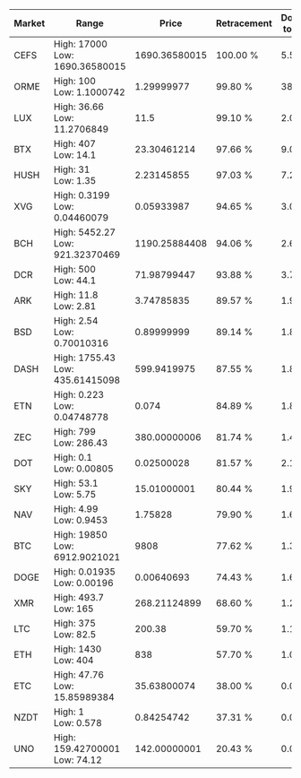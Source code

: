 | Market | Range | Price| Retracement | Doubles to 50% |
| --- | --- | --- | --- | --- |
| CEFS | High: 17000<br />Low: 1690.36580015 | 1690.36580015 | 100.00 % | 5.53 |
| ORME | High: 100<br />Low: 1.1000742 | 1.29999977 | 99.80 % | 38.88 |
| LUX | High: 36.66<br />Low: 11.2706849 | 11.5 | 99.10 % | 2.08 |
| BTX | High: 407<br />Low: 14.1 | 23.30461214 | 97.66 % | 9.03 |
| HUSH | High: 31<br />Low: 1.35 | 2.23145855 | 97.03 % | 7.25 |
| XVG | High: 0.3199<br />Low: 0.04460079 | 0.05933987 | 94.65 % | 3.07 |
| BCH | High: 5452.27<br />Low: 921.32370469 | 1190.25884408 | 94.06 % | 2.68 |
| DCR | High: 500<br />Low: 44.1 | 71.98799447 | 93.88 % | 3.78 |
| ARK | High: 11.8<br />Low: 2.81 | 3.74785835 | 89.57 % | 1.95 |
| BSD | High: 2.54<br />Low: 0.70010316 | 0.89999999 | 89.14 % | 1.80 |
| DASH | High: 1755.43<br />Low: 435.61415098 | 599.9419975 | 87.55 % | 1.83 |
| ETN | High: 0.223<br />Low: 0.04748778 | 0.074 | 84.89 % | 1.83 |
| ZEC | High: 799<br />Low: 286.43 | 380.00000006 | 81.74 % | 1.43 |
| DOT | High: 0.1<br />Low: 0.00805 | 0.02500028 | 81.57 % | 2.16 |
| SKY | High: 53.1<br />Low: 5.75 | 15.01000001 | 80.44 % | 1.96 |
| NAV | High: 4.99<br />Low: 0.9453 | 1.75828 | 79.90 % | 1.69 |
| BTC | High: 19850<br />Low: 6912.9021021 | 9808 | 77.62 % | 1.36 |
| DOGE | High: 0.01935<br />Low: 0.00196 | 0.00640693 | 74.43 % | 1.66 |
| XMR | High: 493.7<br />Low: 165 | 268.21124899 | 68.60 % | 1.23 |
| LTC | High: 375<br />Low: 82.5 | 200.38 | 59.70 % | 1.14 |
| ETH | High: 1430<br />Low: 404 | 838 | 57.70 % | 1.09 |
| ETC | High: 47.76<br />Low: 15.85989384 | 35.63800074 | 38.00 % | 0.00 |
| NZDT | High: 1<br />Low: 0.578 | 0.84254742 | 37.31 % | 0.00 |
| UNO | High: 159.42700001<br />Low: 74.12 | 142.00000001 | 20.43 % | 0.00 |
